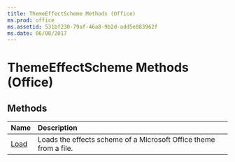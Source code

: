 ```yaml
---
title: ThemeEffectScheme Methods (Office)
ms.prod: office
ms.assetid: 531bf230-79af-46a8-9b2d-add5e883962f
ms.date: 06/08/2017
---
```



# ThemeEffectScheme Methods (Office)

## Methods



|**Name**|**Description**|
|:-----|:-----|
|[Load](themeeffectscheme-load-method-office.md)|Loads the effects scheme of a Microsoft Office theme from a file.|

